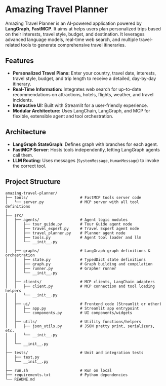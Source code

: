 # Amazing Travel Planner

Amazing Travel Planner is an AI-powered application powered by **LangGraph**, **FastMCP**. It aims at helps users plan personalized trips based on their interests, travel style, budget, and destination. It leverages advanced language models, real-time web search, and multiple travel-related tools to generate comprehensive travel itineraries.

## Features

- **Personalized Travel Plans:** Enter your country, travel date, interests, travel style, budget, and trip length to receive a detailed, day-by-day itinerary.
- **Real-Time Information:** Integrates web search for up-to-date recommendations on attractions, hotels, flights, weather, and travel incidents.
- **Interactive UI:** Built with Streamlit for a user-friendly experience.
- **Modular Architecture:** Uses LangChain, LangGraph, and MCP for flexible, extensible agent and tool orchestration.


## Architecture

- **LangGraph StateGraph**: Defines graph with branches for each agent.
- **FastMCP Server**: Hosts tools independently, letting LangGraph agents call them.
- **LLM Routing**: Uses messages (`SystemMessage`, `HumanMessage`) to invoke the correct tool.

## Project Structure

```
amazing-travel-planner/
├── tools/                       # FastMCP tools server code
│   └── server.py                # MCP server with all tool definitions
│
├── src/
│   ├── agents/                  # Agent logic modules
│   │   ├── tour_guide.py        # Tour Guide agent node
│   │   ├── travel_expert.py     # Travel Expert agent node
│   │   ├── travel_planner.py    # Planner agent node
│   │   ├── tools.py             # Agent tool loader and llm
│   │   └── __init__.py
│   │
│   ├── graphs/                  # LangGraph graph definitions & orchestration
│   │   ├── state.py             # TypedDict state definitions
│   │   ├── graph.py             # Graph building and compilation
│   │   ├── runner.py            # Grapher runner
│   │   └── __init__.py
│   │
│   ├── clients/                 # MCP clients, LangChain adapters
│   │   ├── client.py            # MCP connection and tool loading helpers
│   │   └── __init__.py
│   │
│   ├── ui/                      # Frontend code (Streamlit or other)
│   │   ├── app.py               # Streamlit app entrypoint
│   │   └── components.py        # UI components/widgets
│   │
│   ├── utils/                   # Utility functions/helpers
│   │   ├── json_utils.py        # JSON pretty print, serializers, etc.
│   │   └── __init__.py
│   │
│   └── __init__.py
│
├── tests/                       # Unit and integration tests
│   ├── test.py
│   └── __init__.py
│
├── run.sh                       # Run on local
├── requirements.txt             # Python dependencies
└── README.md
```


